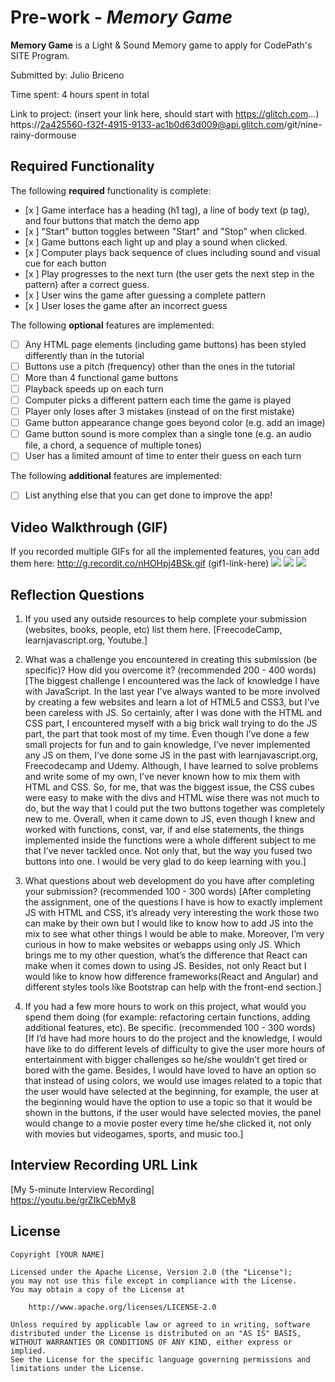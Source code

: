 # Pre-work - _Memory Game_

**Memory Game** is a Light & Sound Memory game to apply for CodePath's SITE Program.

Submitted by: Julio Briceno

Time spent: 4 hours spent in total

Link to project: (insert your link here, should start with https://glitch.com...) https://2a425560-f32f-4915-9133-ac1b0d63d009@api.glitch.com/git/nine-rainy-dormouse

## Required Functionality

The following **required** functionality is complete:

- [x ] Game interface has a heading (h1 tag), a line of body text (p tag), and four buttons that match the demo app
- [x ] "Start" button toggles between "Start" and "Stop" when clicked.
- [x ] Game buttons each light up and play a sound when clicked.
- [x ] Computer plays back sequence of clues including sound and visual cue for each button
- [x ] Play progresses to the next turn (the user gets the next step in the pattern) after a correct guess.
- [x ] User wins the game after guessing a complete pattern
- [x ] User loses the game after an incorrect guess

The following **optional** features are implemented:

- [ ] Any HTML page elements (including game buttons) has been styled differently than in the tutorial
- [ ] Buttons use a pitch (frequency) other than the ones in the tutorial
- [ ] More than 4 functional game buttons
- [ ] Playback speeds up on each turn
- [ ] Computer picks a different pattern each time the game is played
- [ ] Player only loses after 3 mistakes (instead of on the first mistake)
- [ ] Game button appearance change goes beyond color (e.g. add an image)
- [ ] Game button sound is more complex than a single tone (e.g. an audio file, a chord, a sequence of multiple tones)
- [ ] User has a limited amount of time to enter their guess on each turn

The following **additional** features are implemented:

- [ ] List anything else that you can get done to improve the app!

## Video Walkthrough (GIF)

If you recorded multiple GIFs for all the implemented features, you can add them here:
http://g.recordit.co/nHOHpj4BSk.gif (gif1-link-here)
![](gif2-link-here)
![](gif3-link-here)
![](gif4-link-here)

## Reflection Questions

1. If you used any outside resources to help complete your submission (websites, books, people, etc) list them here.
   [FreecodeCamp, learnjavascript.org, Youtube.]

2. What was a challenge you encountered in creating this submission (be specific)? How did you overcome it? (recommended 200 - 400 words)
   [The biggest challenge I encountered was the lack of knowledge I have with JavaScript. In the last year I've always wanted to be more involved by creating a few websites and learn a lot of HTML5 and CSS3, but I've been careless with JS. So certainly, after I was done with the HTML and CSS part, I encountered myself with a big brick wall trying to do the JS part, the part that took most of my time. Even though I’ve done a few small projects for fun and to gain knowledge, I’ve never implemented any JS on them, I’ve done some JS in the past with learnjavascript.org, Freecodecamp and Udemy. Although, I have learned to solve problems and write some of my own, I’ve never known how to mix them with HTML and CSS. So, for me, that was the biggest issue, the CSS cubes were easy to make with the divs and HTML wise there was not much to do, but the way that I could put the two buttons together was completely new to me. Overall, when it came down to JS, even though I knew and worked with functions, const, var, if and else statements, the things implemented inside the functions were a whole different subject to me that I’ve never tackled once. Not only that, but the way you fused two buttons into one. I would be very glad to do keep learning with you.]

3. What questions about web development do you have after completing your submission? (recommended 100 - 300 words)
   [After completing the assignment, one of the questions I have is how to exactly implement JS with HTML and CSS, it’s already very interesting the work those two can make by their own but I would like to know how to add JS into the mix to see what other things I would be able to make. Moreover, I’m very curious in how to make websites or webapps using only JS. Which brings me to my other question, what’s the difference that React can make when it comes down to using JS. Besides, not only React but I would like to know how difference frameworks(React and Angular) and different styles tools like Bootstrap can help with the front-end section.]

4. If you had a few more hours to work on this project, what would you spend them doing (for example: refactoring certain functions, adding additional features, etc). Be specific. (recommended 100 - 300 words)
   [If I’d have had more hours to do the project and the knowledge, I would have like to do different levels of difficulty to give the user more hours of entertainment with bigger challenges so he/she wouldn’t get tired or bored with the game. Besides, I would have loved to have an option so that instead of using colors, we would use images related to a topic that the user would have selected at the beginning, for example, the user at the beginning would have the option to use a topic so that it would be shown in the buttons, if the user would have selected movies, the panel would change to a movie poster every time he/she clicked it, not only with movies but videogames, sports, and music too.]

## Interview Recording URL Link

[My 5-minute Interview Recording]  
https://youtu.be/grZIkCebMy8

## License

    Copyright [YOUR NAME]

    Licensed under the Apache License, Version 2.0 (the "License");
    you may not use this file except in compliance with the License.
    You may obtain a copy of the License at

        http://www.apache.org/licenses/LICENSE-2.0

    Unless required by applicable law or agreed to in writing, software
    distributed under the License is distributed on an "AS IS" BASIS,
    WITHOUT WARRANTIES OR CONDITIONS OF ANY KIND, either express or implied.
    See the License for the specific language governing permissions and
    limitations under the License.

